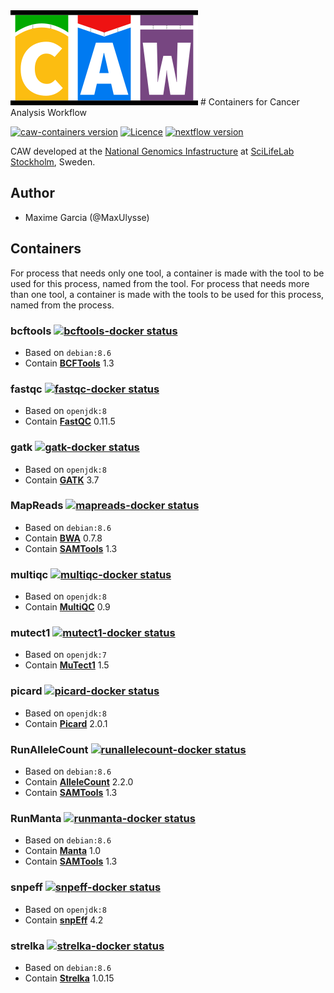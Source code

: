 <img src="doc/Logo.png" width="300" title="CAW">
# Containers for Cancer Analysis Workflow

[![caw-containers version][version-badge]][version-link] [![Licence][licence-badge]][licence-link] [![nextflow version][nextflow-badge]][nextflow-link]

CAW developed at the [National Genomics Infastructure][ngi-link] at [SciLifeLab Stockholm][scilifelab-stockholm-link], Sweden.

## Author

- Maxime Garcia (@MaxUlysse)

## Containers

For process that needs only one tool, a container is made with the tool to be used for this process, named from the tool.
For process that needs more than one tool, a container is made with the tools to be used for this process, named from the process.

### bcftools [![bcftools-docker status][bcftools-docker-badge]][bcftools-docker-link]

- Based on `debian:8.6`
- Contain **[BCFTools][bcftools-link]** 1.3

### fastqc [![fastqc-docker status][fastqc-docker-badge]][fastqc-docker-link]

- Based on `openjdk:8`
- Contain **[FastQC][fastqc-link]** 0.11.5

### gatk [![gatk-docker status][gatk-docker-badge]][gatk-docker-link]

- Based on `openjdk:8`
- Contain **[GATK][gatk-link]** 3.7

### MapReads [![mapreads-docker status][mapreads-docker-badge]][mapreads-docker-link]

- Based on `debian:8.6`
- Contain **[BWA][bwa-link]** 0.7.8
- Contain **[SAMTools][samtools-link]** 1.3

### multiqc [![multiqc-docker status][multiqc-docker-badge]][multiqc-docker-link]

- Based on `openjdk:8`
- Contain **[MultiQC][multiqc-link]** 0.9

### mutect1 [![mutect1-docker status][mutect1-docker-badge]][mutect1-docker-link]

- Based on `openjdk:7`
- Contain **[MuTect1][mutect1-link]** 1.5

### picard [![picard-docker status][picard-docker-badge]][picard-docker-link]

- Based on `openjdk:8`
- Contain **[Picard][picard-link]** 2.0.1

### RunAlleleCount [![runallelecount-docker status][runallelecount-docker-badge]][runallelecount-docker-link]

- Based on `debian:8.6`
- Contain **[AlleleCount][AlleleCount-link]** 2.2.0
- Contain **[SAMTools][samtools-link]** 1.3

### RunManta [![runmanta-docker status][runmanta-docker-badge]][runmanta-docker-link]

- Based on `debian:8.6`
- Contain **[Manta][manta-link]** 1.0
- Contain **[SAMTools][samtools-link]** 1.3

### snpeff [![snpeff-docker status][snpeff-docker-badge]][snpeff-docker-link]

- Based on `openjdk:8`
- Contain **[snpEff][snpeff-link]** 4.2

### strelka [![strelka-docker status][strelka-docker-badge]][strelka-docker-link]

- Based on `debian:8.6`
- Contain **[Strelka][strelka-link]** 1.0.15

[AlleleCount-link]: https://github.com/cancerit/alleleCount
[bwa-link]: https://github.com/lh3/bwa
[bcftools-docker-badge]: https://img.shields.io/docker/automated/maxulysse/bcftools.svg
[bcftools-docker-link]: https://hub.docker.com/r/maxulysse/bcftools
[bcftools-link]: https://samtools.github.io/bcftools/
[fastqc-docker-badge]: https://img.shields.io/docker/automated/maxulysse/fastqc.svg
[fastqc-docker-link]: https://hub.docker.com/r/maxulysse/fastqc
[fastqc-link]: http://www.bioinformatics.babraham.ac.uk/projects/fastqc/
[gatk-docker-badge]: https://img.shields.io/docker/automated/maxulysse/gatk.svg
[gatk-docker-link]: https://hub.docker.com/r/maxulysse/gatk
[gatk-link]: https://github.com/broadgsa/gatk-protected
[licence-badge]: https://img.shields.io/github/license/MaxUlysse/CAW-containers.svg
[licence-link]: https://github.com/MaxUlysse/CAW-containers/blob/master/LICENSE
[manta-link]: https://github.com/Illumina/manta
[mapreads-docker-badge]: https://img.shields.io/docker/automated/maxulysse/mapreads.svg
[mapreads-docker-link]: https://hub.docker.com/r/maxulysse/mapreads
[multiqc-docker-badge]: https://img.shields.io/docker/automated/maxulysse/multiqc.svg
[multiqc-docker-link]: https://hub.docker.com/r/maxulysse/multiqc
[multiqc-link]: https://github.com/ewels/MultiQC/
[mutect1-docker-badge]: https://img.shields.io/docker/automated/maxulysse/mutect1.svg
[mutect1-docker-link]: https://hub.docker.com/r/maxulysse/mutect1
[mutect1-link]: https://github.com/broadinstitute/mutect
[nextflow-badge]: https://img.shields.io/badge/nextflow-%E2%89%A50.22.2-brightgreen.svg
[nextflow-link]: https://www.nextflow.io/
[ngi-link]: https://ngisweden.scilifelab.se/
[picard-docker-badge]: https://img.shields.io/docker/automated/maxulysse/picard.svg
[picard-docker-link]: https://hub.docker.com/r/maxulysse/picard
[picard-link]: https://github.com/broadinstitute/picard
[runmanta-docker-badge]: https://img.shields.io/docker/automated/maxulysse/runmanta.svg
[runallelecount-docker-link]: https://hub.docker.com/r/maxulysse/runallelecount
[runallelecount-docker-badge]: https://img.shields.io/docker/automated/maxulysse/runallelecount.svg
[runmanta-docker-link]: https://hub.docker.com/r/maxulysse/runmanta
[samtools-link]: https://github.com/samtools/samtools
[scilifelab-stockholm-link]: https://www.scilifelab.se/platforms/ngi/
[snpeff-docker-badge]: https://img.shields.io/docker/automated/maxulysse/snpeff.svg
[snpeff-docker-link]: https://hub.docker.com/r/maxulysse/snpeff
[snpeff-link]: http://snpeff.sourceforge.net/
[strelka-docker-badge]: https://img.shields.io/docker/automated/maxulysse/strelka.svg
[strelka-docker-link]: https://hub.docker.com/r/maxulysse/strelka
[strelka-link]: https://sites.google.com/site/strelkasomaticvariantcaller/home
[version-badge]: https://img.shields.io/github/release/MaxUlysse/CAW-containers.svg
[version-link]: https://github.com/MaxUlysse/CAW-containers/releases/latest
